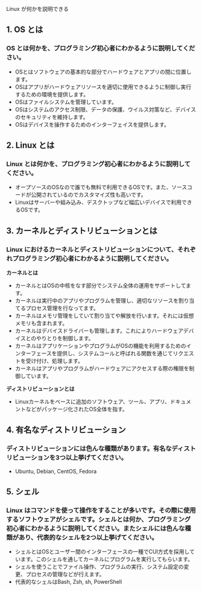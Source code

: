 Linux が何かを説明できる
## 1. OS とは
### OS とは何かを、プログラミング初心者にわかるように説明してください。
- OSとはソフトウェアの基本的な部分でハードウェアとアプリの間に位置します。
- OSはアプリがハードウェアリソースを適切に使用できるように制御し実行するための環境を提供します。
- OSはファイルシステムを管理しています。
- OSはシステムのアクセス制限、データの保護、ウイルス対策など、デバイスのセキュリティを維持します。
- OSはデバイスを操作するためのインターフェイスを提供します。
## 2. Linux とは
### Linux とは何かを、プログラミング初心者にわかるように説明してください。
- オープソースのOSなので誰でも無料で利用できるOSです。また、ソースコードが公開されているのでカスタマイズ性も高いです。
- Linuxはサーバーや組み込み、デスクトップなど幅広いデバイスで利用できるOSです。  
## 3. カーネルとディストリビューションとは
### Linux におけるカーネルとディストリビューションについて、それぞれプログラミング初心者にわかるように説明してください。
**カーネルとは**
- カーネルとはOSの中核をなす部分でシステム全体の運用をサポートしてます。
- カーネルは実行中のアプリやプログラムを管理し、適切なリソースを割り当てるプロセス管理を行なってます。
- カーネルはメモリ管理をしていて割り当てや解放を行います。それには仮想メモリも含まれます。
- カーネルはデバイスドライバーも管理します。これによりハードウェアデバイスとのやりとりを制御します。
- カーネルはアプリケーションやプログラムがOSの機能を利用するためのインターフェースを提供し、システムコールと呼ばれる関数を通じてリクエストを受け付け、処理します。
- カーネルはアプリやプログラムがハードウェアにアクセスする際の権限を制御しています。

**ディストリビューションとは**
- Linuxカーネルをベースに追加のソフトウェア、ツール、アプリ、ドキュメントなどがパッケージ化されたOS全体を指す。

## 4. 有名なディストリビューション
### ディストリビューションには色んな種類があります。有名なディストリビューションを3つ以上挙げてください。
- Ubuntu, Debian, CentOS, Fedora

## 5. シェル
### Linux はコマンドを使って操作をすることが多いです。その際に使用するソフトウェアがシェルです。シェルとは何か、プログラミング初心者にわかるように説明してください。またシェルには色んな種類があり、代表的なシェルを2つ以上挙げてください。
- シェルとはOSとユーザー間のインターフェースの一種でCUI方式を採用しています。このシェルを通してカーネルにプログラムを実行してもらいます。
- シェルを使うことでファイル操作、プログラムの実行、システム設定の変更、プロセスの管理などが行えます。
- 代表的なシェルはBash, Zsh, sh, PowerShell